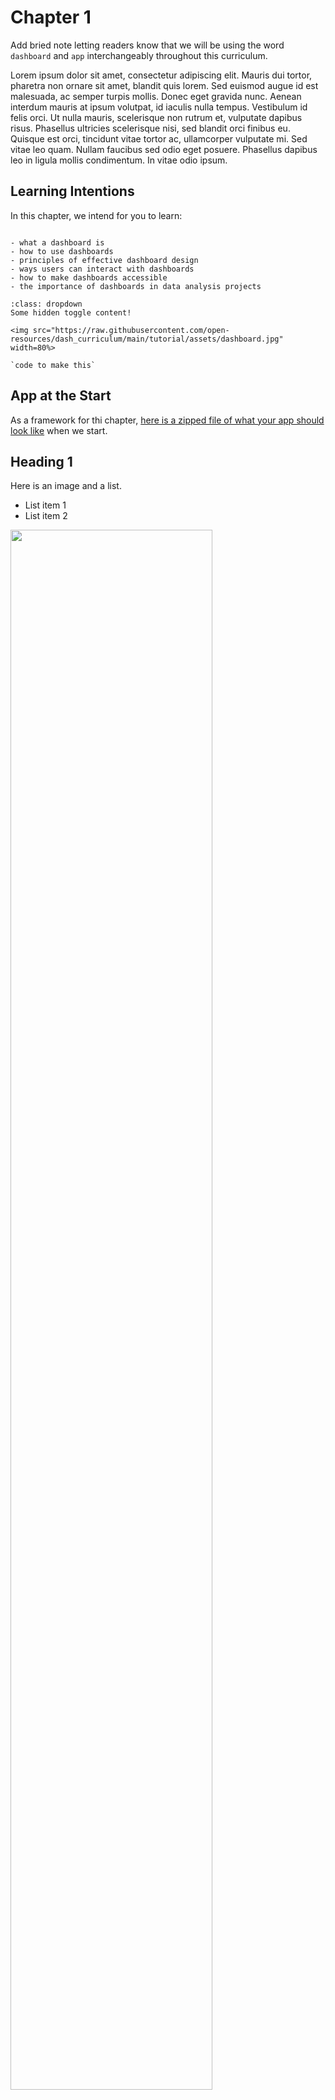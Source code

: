 # Chapter 1

Add bried note letting readers know that we will be using the word `dashboard` and `app` interchangeably throughout this curriculum.

Lorem ipsum dolor sit amet, consectetur adipiscing elit. Mauris dui tortor, pharetra non ornare sit amet, blandit quis lorem.
Sed euismod augue id est malesuada, ac semper turpis mollis. Donec eget gravida nunc.
Aenean interdum mauris at ipsum volutpat, id iaculis nulla tempus.
Vestibulum id felis orci.
Ut nulla mauris, scelerisque non rutrum et, vulputate dapibus risus.
Phasellus ultricies scelerisque nisi, sed blandit orci finibus eu. Quisque est orci, tincidunt vitae tortor ac, ullamcorper vulputate mi.
Sed vitae leo quam. Nullam faucibus sed odio eget posuere. Phasellus dapibus leo in ligula mollis condimentum.
In vitae odio ipsum.

## Learning Intentions

In this chapter, we intend for you to learn:

```{admonition} Learning Intentions

- what a dashboard is
- how to use dashboards
- principles of effective dashboard design
- ways users can interact with dashboards
- how to make dashboards accessible
- the importance of dashboards in data analysis projects
```

```{admonition} Click the button to reveal the end result of this chapter!
:class: dropdown
Some hidden toggle content!

<img src="https://raw.githubusercontent.com/open-resources/dash_curriculum/main/tutorial/assets/dashboard.jpg" width=80%>

`code to make this`
```

## App at the Start

As a framework for thi chapter, [here is a zipped file of what your app should look like](https://sportsnet.ca) when we start.

## Heading 1

Here is an image and a list.

- List item 1
- List item 2

<img src="https://raw.githubusercontent.com/open-resources/dash_curriculum/main/tutorial/assets/dashboard.jpg" width=80%>

<img src="../assets/p1_c0/git_add.png" width = 80%>

## Heading 2

```{tip} text
some more text...
```

## Heading 3

```
import dash
```

```{attention} text
some more text...
```

## Heading 4

## App at the end

At the end of this chapter, [here is a zipped file of what your app should look like](https://sportsnet.ca)
